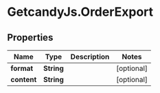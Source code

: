 # GetcandyJs.OrderExport

## Properties

Name | Type | Description | Notes
------------ | ------------- | ------------- | -------------
**format** | **String** |  | [optional] 
**content** | **String** |  | [optional] 


